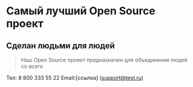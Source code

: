 # Самый лучший Open Source проект

## Сделан людьми для людей

> Наш Open Source проект предназначен для объединения людей со всего

Тел: 8 800 333 55 22
Email:[ссылка] (support@test.ru)
